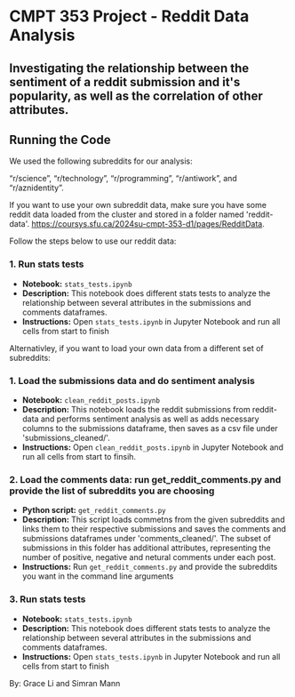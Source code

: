 # CMPT 353 Project - Reddit Data Analysis

## Investigating the relationship between the sentiment of a reddit submission and it's popularity, as well as the correlation of other attributes. 

## Running the Code
We used the following subreddits for our analysis: 

  “r/science”, “r/technology”, “r/programming”, “r/antiwork”, and “r/aznidentity”. 
  
If you want to use your own subreddit data, make sure you have some reddit data loaded from the cluster and stored in a folder named 'reddit-data'. https://coursys.sfu.ca/2024su-cmpt-353-d1/pages/RedditData. 

Follow the steps below to use our reddit data: 


### 1.  Run stats tests 

- **Notebook:** `stats_tests.ipynb`
- **Description:** This notebook does different stats tests to analyze the relationship between several attributes in the submissions and comments dataframes.
- **Instructions:** Open `stats_tests.ipynb` in Jupyter Notebook and run all cells from start to finish


Alternativley, if you want to load your own data from a different set of subreddits: 


### 1. Load the submissions data and do sentiment analysis 

- **Notebook:** `clean_reddit_posts.ipynb`
- **Description:** This notebook loads the reddit submissions from reddit-data and performs sentiment analysis as well as adds necessary columns to the submissions dataframe, then saves as a csv file under 'submissions_cleaned/'. 
- **Instructions:** Open `clean_reddit_posts.ipynb` in Jupyter Notebook and run all cells from start to finsih. 

### 2. Load the comments data: run get_reddit_comments.py and provide the list of subreddits you are choosing 
- **Python script:** `get_reddit_comments.py`
- **Description:** This script loads commetns from the given subreddits and links them to their respective submissions and saves the comments and submissions dataframes under 'comments_cleaned/'. The subset of submissions in this folder has additional attributes, representing the number of positive, negative and netural comments under each post.
- **Instructions:** Run `get_reddit_comments.py` and provide the subreddits you want in the command line arguments 

### 3. Run stats tests 

- **Notebook:** `stats_tests.ipynb`
- **Description:** This notebook does different stats tests to analyze the relationship between several attributes in the submissions and comments dataframes.
- **Instructions:** Open `stats_tests.ipynb` in Jupyter Notebook and run all cells from start to finish


By: Grace Li and Simran Mann 
